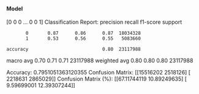 #### Model
[0 0 0 ... 0 0 1]
Classification Report:
              precision    recall  f1-score   support

           0       0.87      0.86      0.87  18034328
           1       0.53      0.56      0.55   5083660

    accuracy                           0.80  23117988
   macro avg       0.70      0.71      0.71  23117988
weighted avg       0.80      0.80      0.80  23117988

Accuracy: 0.7951051363120355
Confusion Matrix:
[[15516202  2518126]
 [ 2218631  2865029]]
Confusion Matrix (%):
[[67.11744119 10.89249635]
 [ 9.59699001 12.39307244]]
